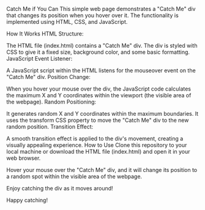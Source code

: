 Catch Me if You Can
This simple web page demonstrates a "Catch Me" div that changes its position when you hover over it. The functionality is implemented using HTML, CSS, and JavaScript.

How It Works
HTML Structure:

The HTML file (index.html) contains a "Catch Me" div.
The div is styled with CSS to give it a fixed size, background color, and some basic formatting.
JavaScript Event Listener:

A JavaScript script within the HTML listens for the mouseover event on the "Catch Me" div.
Position Change:

When you hover your mouse over the div, the JavaScript code calculates the maximum X and Y coordinates within the viewport (the visible area of the webpage).
Random Positioning:

It generates random X and Y coordinates within the maximum boundaries.
It uses the transform CSS property to move the "Catch Me" div to the new random position.
Transition Effect:

A smooth transition effect is applied to the div's movement, creating a visually appealing experience.
How to Use
Clone this repository to your local machine or download the HTML file (index.html) and open it in your web browser.

Hover your mouse over the "Catch Me" div, and it will change its position to a random spot within the visible area of the webpage.

Enjoy catching the div as it moves around!

Happy catching!